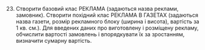23. Створити базовий клас РЕКЛАМА (задаються назва реклами, замовник). Створити похідний клас РЕКЛАМА В ГАЗЕТАХ (задаються назва газети, розмір рекламного блоку (ширина і висота), вартість за 1 кв. см.). Для введених даних про виготовлену і розміщену рекламу, обчислити вартості замовлень і впорядкувати їх за зростанням, визначити сумарну вартість.
